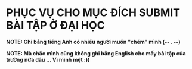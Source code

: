 # PHỤC VỤ CHO MỤC ĐÍCH SUBMIT BÀI TẬP Ở ĐẠI HỌC

**NOTE: Ghi bằng tiếng Anh có nhiều người muốn "chém" mình (-- . --)**

**NOTE: Mà chắc mình cũng không ghi bằng English cho mấy bài tập của trường nữa đâu ... Vì mình mệt :))** 
